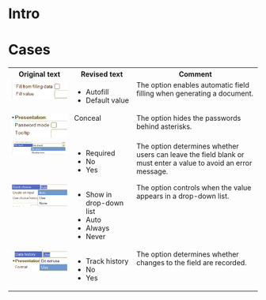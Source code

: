 # Intro




# Cases

<table width="100%"> 
  <tr>
    <th>Original text</th>
    <th>Revised text</th>
    <th>Comment</th>
  </tr>
  <tr>  
    <td valign="top" width="25%"><img src="https://github.com/indrajiita/test/blob/main/UX%20Writing/media1/Autofill.png?raw=true" width="400"></td>      
    <td valign="top" width="25%"><ul><li>Autofill</li><li>Default value</li></ul></td>
    <td valign="top">The option enables automatic field filling when generating a document.
</td>
  </tr>
  <tr>  
    <td valign="top" width="25%"><img src="https://github.com/indrajiita/test/blob/main/UX%20Writing/media1/Conceal.png?raw=true" width="400"></td>        
    <td valign="top">Conceal</td>  
    <td valign="top">The option hides the passwords behind asterisks.</td>
  </tr>   
  <tr>  
    <td valign="top" width="25%"><img src="https://github.com/indrajiita/test/blob/main/UX%20Writing/media1/Required.png?raw=true" width="400"></td>    
    <td valign="top"><ul><li>Required</li><li>No</li><li>Yes</li></ul></td>  
    <td valign="top">The option determines whether users can leave the field blank or must enter a value to avoid an error message.
</td> 
  </tr>   
  <tr>  
    <td valign="top" width="25%"><img src="https://github.com/indrajiita/test/blob/main/UX%20Writing/media1/Show%20in%20drop-down%20list.png?raw=true" width="400"></td>    
    <td valign="top"><ul><li>Show in drop-down list</li><li>Auto</li><li>Always</li><li>Never</li></ul></td>  
    <td valign="top">The option controls when the value appears in a drop-down list.</td> 
  </tr>
  <tr>  
    <td valign="top" width="25%"><img src="https://github.com/indrajiita/test/blob/main/UX%20Writing/media1/Track%20changes.png?raw=true" width="400"></td>    
    <td valign="top"><ul><li>Track history</li><li>No</li><li>Yes</li></ul></td>
    <td valign="top">The option determines whether changes to the field are recorded.</td> 
  </tr>    
</table>
